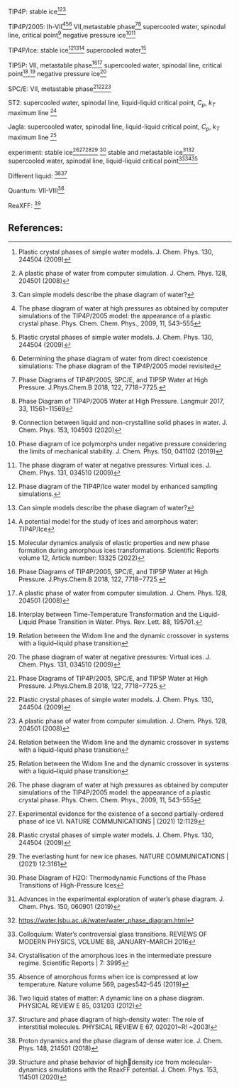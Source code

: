 
TIP4P:
stable ice[^9][^13][^26]

TIP4P/2005:
Ih-VII[^1][^9][^25]
VII,metastable phase[^2][^16]
supercooled water, spinodal line, critical point[^15]
negative pressure ice[^8][^10]

TIP4P/Ice:
stable ice[^18][^26][^27]
supercooled water[^23]


TIP5P:
VII, metastable phase[^2][^13]
supercooled water, spinodal line, critical point[^3],[^4]
negative pressure ice[^10]

SPC/E:
VII, metastable phase[^2][^9][^13]


ST2:
supercooled water, spinodal line, liquid-liquid critical point, $C_p$, $k_T$ maximum line [^4] 


Jagla:
supercooled water, spinodal line, liquid-liquid critical point, $C_p$, $k_T$ maximum line [^4] 


experiment:
stable ice[^1][^7][^9][^17] [^24]
stable and metastable ice[^5][^19]
supercooled water, spinodal line, liquid-liquid critical point[^20][^21][^22]

Different liquid:
[^6][^12]

Quantum:
VII-VIII[^11]

ReaXFF:
 [^14]

## References:
[^1]:The phase diagram of water at high pressures as obtained by computer simulations of the TIP4P/2005 model: the appearance of a plastic crystal phase. Phys. Chem. Chem. Phys., 2009, 11, 543–555
[^2]:Phase Diagrams of TIP4P/2005, SPC/E, and TIP5P Water at High Pressure. J.Phys.Chem.B 2018, 122, 7718−7725.
[^3]:Interplay between Time-Temperature Transformation and the Liquid-Liquid Phase Transition in Water. Phys. Rev. Lett. 88, 195701.
[^4]:Relation between the Widom line and the dynamic crossover in systems with a liquid–liquid phase transition
[^5]:Advances in the experimental exploration of water’s phase diagram. J. Chem. Phys. 150, 060901 (2019)
[^6]:Two liquid states of matter: A dynamic line on a phase diagram. PHYSICAL REVIEW E 85, 031203 (2012)
[^7]:Experimental evidence for the existence of a second partially-ordered phase of ice VI. NATURE COMMUNICATIONS | (2021) 12:1129
[^8]:Phase diagram of ice polymorphs under negative pressure considering the limits of mechanical stability. J. Chem. Phys. 150, 041102 (2019)
[^9]:Plastic crystal phases of simple water models. J. Chem. Phys. 130, 244504 (2009)
[^10]:The phase diagram of water at negative pressures: Virtual ices. J. Chem. Phys. 131, 034510 (2009)
[^11]:Proton dynamics and the phase diagram of dense water ice. J. Chem. Phys. 148, 214501 (2018)
[^12]:Structure and phase diagram of high-density water: The role of interstitial molecules. PHYSICAL REVIEW E 67, 020201~R! ~2003!
[^13]:A plastic phase of water from computer simulation. J. Chem. Phys. 128, 204501 (2008)
[^14]:Structure and phase behavior of highdensity ice from molecular-dynamics simulations with the ReaxFF potential. J. Chem. Phys. 153, 114501 (2020)
[^15]:Connection between liquid and non-crystalline solid phases in water. J. Chem. Phys. 153, 104503 (2020)
[^16]:Phase Diagram of TIP4P/2005 Water at High Pressure. Langmuir 2017, 33, 11561−11569
[^17]:The everlasting hunt for new ice phases. NATURE COMMUNICATIONS | (2021) 12:3161
[^18]:Phase diagram of the TIP4P/Ice water model by enhanced sampling simulations.
[^19]:https://water.lsbu.ac.uk/water/water_phase_diagram.html
[^20]:Colloquium: Water’s controversial glass transitions. REVIEWS OF MODERN PHYSICS, VOLUME 88, JANUARY–MARCH 2016
[^21]:Crystallisation of the amorphous ices in the intermediate pressure regime. Scientific Reports | 7: 3995 
[^22]:Absence of amorphous forms when ice is compressed at low temperature. Nature volume 569, pages542–545 (2019)
[^23]:Molecular dynamics analysis of elastic properties and new phase formation during amorphous ices transformations. Scientific Reports volume 12, Article number: 13325 (2022)
[^24]:Phase Diagram of H2O: Thermodynamic Functions of the Phase Transitions of High-Pressure Ices
[^25]:Determining the phase diagram of water from direct coexistence simulations: The phase diagram of the TIP4P/2005 model revisited
[^26]:Can simple models describe the phase diagram of water?
[^27]:A potential model for the study of ices and amorphous water: TIP4P/Ice
